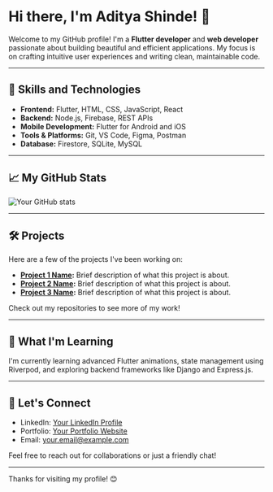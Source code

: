 # Hi there, I'm Aditya Shinde! 👋

Welcome to my GitHub profile! I'm a **Flutter developer** and **web developer** passionate about building beautiful and efficient applications. My focus is on crafting intuitive user experiences and writing clean, maintainable code.

---

## 🚀 Skills and Technologies

- **Frontend:** Flutter, HTML, CSS, JavaScript, React
- **Backend:** Node.js, Firebase, REST APIs
- **Mobile Development:** Flutter for Android and iOS
- **Tools & Platforms:** Git, VS Code, Figma, Postman
- **Database:** Firestore, SQLite, MySQL

---

## 📈 My GitHub Stats

![Your GitHub stats](https://github-readme-stats.vercel.app/api?username=your-username&show_icons=true&theme=radical)

---

## 🛠️ Projects

Here are a few of the projects I've been working on:

- **[Project 1 Name](#):** Brief description of what this project is about.
- **[Project 2 Name](#):** Brief description of what this project is about.
- **[Project 3 Name](#):** Brief description of what this project is about.

Check out my repositories to see more of my work!

---

## 🌱 What I'm Learning

I'm currently learning advanced Flutter animations, state management using Riverpod, and exploring backend frameworks like Django and Express.js.

---

## 🤝 Let's Connect

- LinkedIn: [Your LinkedIn Profile](#)
- Portfolio: [Your Portfolio Website](#)
- Email: [your.email@example.com](mailto:your.email@example.com)

Feel free to reach out for collaborations or just a friendly chat!

---

Thanks for visiting my profile! 😊

<!---
Dino-AMS/Dino-AMS is a ✨ special ✨ repository because its `README.md` (this file) appears on your GitHub profile.
You can click the Preview link to take a look at your changes.
--->
